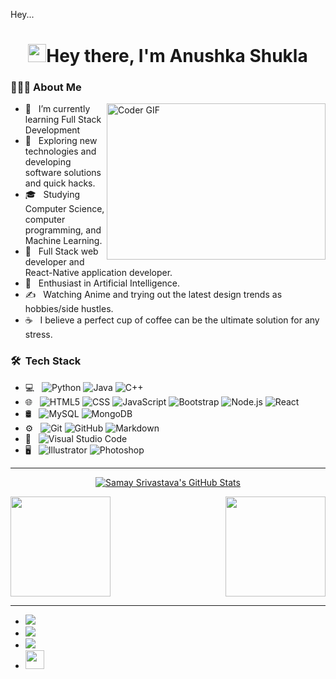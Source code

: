 Hey...
<h1 align="center"><img src="https://github.com/TheDudeThatCode/TheDudeThatCode/blob/master/Assets/Hi.gif" width="29">Hey there, I'm Anushka Shukla</h1>

<h3> 👨🏻‍💻 About Me </h3>

<img align="right" alt="Coder GIF" height=250 width=350 src="https://cdn.dribbble.com/users/730703/screenshots/6581243/avento.gif" />

- 🔭 &nbsp; I’m currently learning Full Stack Development
- 🤔 &nbsp; Exploring new technologies and developing software solutions and quick hacks.
- 🎓 &nbsp; Studying Computer Science, computer programming, and Machine Learning.
- 💼 &nbsp; Full Stack web developer and React-Native application developer.
- 🌱 &nbsp; Enthusiast in Artificial Intelligence.
- ✍️ &nbsp; Watching Anime and trying out the latest design trends as hobbies/side hustles.
- ☕ &nbsp; I believe a perfect cup of coffee can be the ultimate solution for any stress.

<h3> 🛠 &nbsp;Tech Stack</h3>

- 💻 &nbsp;
  ![Python](https://img.shields.io/badge/-Python-333333?style=flat&logo=python)
  ![Java](https://img.shields.io/badge/-Java-333333?style=flat&logo=Java&logoColor=007396)
  ![C++](https://img.shields.io/badge/-C++-333333?style=flat&logo=C%2B%2B&logoColor=00599C)
- 🌐 &nbsp;
  ![HTML5](https://img.shields.io/badge/-HTML5-333333?style=flat&logo=HTML5)
  ![CSS](https://img.shields.io/badge/-CSS-333333?style=flat&logo=CSS3&logoColor=1572B6)
  ![JavaScript](https://img.shields.io/badge/-JavaScript-333333?style=flat&logo=javascript)
  ![Bootstrap](https://img.shields.io/badge/-Bootstrap-333333?style=flat&logo=bootstrap&logoColor=563D7C)
  ![Node.js](https://img.shields.io/badge/-Node.js-333333?style=flat&logo=node.js)
  ![React](https://img.shields.io/badge/-React-333333?style=flat&logo=react)
- 🛢 &nbsp;
  ![MySQL](https://img.shields.io/badge/-MySQL-333333?style=flat&logo=mysql)
  ![MongoDB](https://img.shields.io/badge/-MongoDB-333333?style=flat&logo=mongodb)
- ⚙️ &nbsp;
  ![Git](https://img.shields.io/badge/-Git-333333?style=flat&logo=git)
  ![GitHub](https://img.shields.io/badge/-GitHub-333333?style=flat&logo=github)
  ![Markdown](https://img.shields.io/badge/-Markdown-333333?style=flat&logo=markdown)
- 🔧 &nbsp;
  ![Visual Studio Code](https://img.shields.io/badge/-Visual%20Studio%20Code-333333?style=flat&logo=visual-studio-code&logoColor=007ACC)
- 🖥 &nbsp;
  ![Illustrator](https://img.shields.io/badge/-Illustrator-333333?style=flat&logo=adobe-illustrator)
  ![Photoshop](https://img.shields.io/badge/-Photoshop-333333?style=flat&logo=adobe-photoshop)

-----------------------------------------------------------------------------------------------------------------------------------------------------------

<a href="https://github.com/Samaysrivastava">
  <p align="center"><img align="center" src="https://github-readme-streak-stats.herokuapp.com/?user=samaysrivastava&show_icons=true&theme=tokyonight_duo" alt="Samay Srivastava's GitHub Stats"></p>
  <img height="160em" src="https://github-readme-stats-sigma-five.vercel.app/api?username=samaysrivastava&theme=tokyonight&show_icons=true" />
  <img align="right" height="160em" src="https://github-readme-stats-sigma-five.vercel.app/api/top-langs/?username=samaysrivastava&theme=tokyonight&layout=compact" />
</a>

-----------------------------------------------------------------------------------------------------------------------------------------------------------

- <a href="https://www.instagram.com/samaysrivastava/"><img src="https://img.shields.io/badge/instagram%20@samaysrivastava-DD2476?style=for-the-badge&logo=instagram&logoColor=white"/></a>
- <a href="https://www.twitter.com/samaysrivastava/"><img src="https://img.shields.io/badge/twitter%20@samaysrivastava-0D95E8?style=for-the-badge&logo=twitter&logoColor=white"/></a>
- <a href="https://www.linkedin.com/in/samaysrivastava/"><img src="https://img.shields.io/badge/linkedin%20@samaysrivastava-c14438?style=for-the-badge&logo=linkedin&logoColor=white"/></a>
- <a href="https://samaysrivastava.netlify.app/"><img height="30px" src="https://img.shields.io/badge/My%20Website:%20samaysrivastava.app-8E2DE2?style=for-the-badge&logo=google%20chrome&logoColor=white"/></a>
